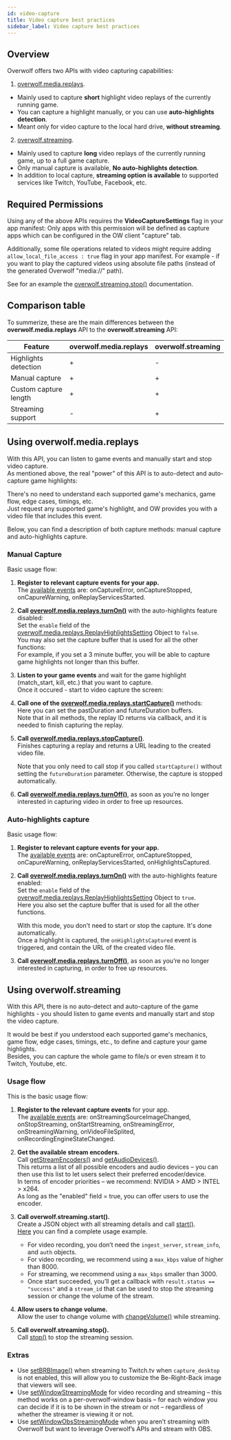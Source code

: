 ```yaml
---
id: video-capture
title: Video capture best practices
sidebar_label: Video capture best practices
---
```


## Overview

Overwolf offers two APIs with video capturing capabilities:  

1. [overwolf.media.replays](../api/overwolf-media-replays).
  * Mainly used to capture **short** highlight video replays of the currently running game.
  * You can capture a highlight manually, or you can use **auto-highlights detection**.
  * Meant only for video capture to the local hard drive, **without streaming**.

2. [overwolf.streaming](../api/overwolf-streaming).
  * Mainly used to capture **long** video replays of the currently running game, up to a full game capture.
  * Only manual capture is available, **No auto-highlights detection**.
  * In addition to local capture, **streaming option is available** to supported services like Twitch, YouTube, Facebook, etc.

## Required Permissions

Using any of the above APIs requires the **VideoCaptureSettings** flag in your app manifest: Only apps with this permission will be defined as capture apps which can be configured in the OW client "capture" tab.

Additionally, some file operations related to videos might require adding `allow_local_file_access : true` flag in your app manifest.
For example - if you want to play the captured videos using absolute file paths (instead of the generated Overwolf "media://" path).

See for an example the [overwolf.streaming.stop()](../api/overwolf-streaming#stopstreamid-callback) documentation.

## Comparison table

To summerize, these are the main differences between the **overwolf.media.replays** API to the **overwolf.streaming** API:

Feature                | overwolf.media.replays   | overwolf.streaming             | 
---------------------- | -------------------------| ------------------------------ |
Highlights detection   | +                        | -                              |     
Manual capture         | +                        | +                              |     
Custom capture length  | +                        | +                              |     
Streaming support      | -                        | +                              |     

## Using overwolf.media.replays

With this API, you can listen to game events and manually start and stop video capture.  
As mentioned above, the real "power" of this API is to auto-detect and auto-capture game highlights:  

There's no need to understand each supported game's mechanics, game flow, edge cases, timings, etc.  
Just request any supported game's highlight, and OW provides you with a video file that includes this event.

Below, you can find a description of both capture methods: manual capture and auto-highlights capture.

### Manual Capture

Basic usage flow:

1. **Register to relevant capture events for your app.**  
   The [available events](../api/overwolf-media-replays#events-reference) are: onCaptureError, onCaptureStopped, onCapureWarning, onReplayServicesStarted.

2. **Call [overwolf.media.replays.turnOn()](../api/overwolf-media-replays#turnonparameters-callback)** with the auto-highlights feature disabled:  
   Set the `enable` field of the [overwolf.media.replays.ReplayHighlightsSetting](../api/overwolf-media-replays#replayhighlightssetting-object) Object to `false`.  
   You may also set the capture buffer that is used for all the other functions:  
   For example, if you set a 3 minute buffer, you will be able to capture game highlights not longer than this buffer.

3. **Listen to your game events** and wait for the game highlight (match_start, kill, etc.) that you want to capture.  
   Once it occured - start to video capture the screen:

4. **Call one of the [overwolf.media.replays.startCapture()](../api/overwolf-media-replays#startcapturereplaytype-pastduration-callback)** methods:  
   Here you can set the pastDuration and futureDuration buffers.  
   Note that in all methods, the replay ID returns via callback, and it is needed to finish capturing the replay.

5. **Call [overwolf.media.replays.stopCapture()](../api/overwolf-media-replays#stopcapturereplaytype-replayid-callback)**.  
   Finishes capturing a replay and returns a URL leading to the created video file.  

   Note that you only need to call stop if you called `startCapture()` without setting the `futureDuration` parameter. Otherwise, the capture is stopped automatically.

6. **Call [overwolf.media.replays.turnOff()](../api/overwolf-media-replays#turnoffcallback)**, as soon as you’re no longer interested in capturing video in order to free up resources.

### Auto-highlights capture

Basic usage flow:

1. **Register to relevant capture events for your app.**  
   The [available events](../api/overwolf-media-replays#events-reference) are: onCaptureError, onCaptureStopped, onCapureWarning, onReplayServicesStarted, onHighlightsCaptured.

2. **Call [overwolf.media.replays.turnOn()](../api/overwolf-media-replays#turnonparameters-callback)** with the auto-highlights feature enabled:  
   Set the `enable` field of the [overwolf.media.replays.ReplayHighlightsSetting](../api/overwolf-media-replays#replayhighlightssetting-object) Object to `true`.  
   Here you also set the capture buffer that is used for all the other functions.  

   With this mode, you don't need to start or stop the capture. It's done automatically.  
   Once a highlight is captured, the `onHighlightsCaptured` event is triggered, and contain the URL of the created video file.

3. **Call [overwolf.media.replays.turnOff()](../api/overwolf-media-replays#turnoffcallback)**, as soon as you’re no longer interested in capturing, in order to free up resources.

## Using overwolf.streaming

With this API, there is no auto-detect and auto-capture of the game highlights - you should listen to game events and manually start and stop the video capture.  

It would be best if you understood each supported game's mechanics, game flow, edge cases, timings, etc., to define and capture your game highlights.  
Besides, you can capture the whole game to file/s or even stream it to  Twitch, Youtube, etc. 

### Usage flow

This is the basic usage flow:

1. **Register to the relevant capture events** for your app.  
The [available events](../api/overwolf-streaming#events-reference) are: onStreamingSourceImageChanged, onStopStreaming, onStartStreaming, onStreamingError, onStreamingWarning, onVideoFileSplited, onRecordingEngineStateChanged.

2. **Get the available stream encoders.**  
  Call [getStreamEncoders()](../api/overwolf-streaming#getstreamencoderscallback) and [getAudioDevices()](../api/overwolf-streaming#getaudiodevicescallback).  
  This returns a list of all possible encoders and audio devices – you can then use this list to let users select their preferred encoder/device.  
  In terms of encoder priorities – we recommend: NVIDIA > AMD > INTEL > x264.  
  As long as the "enabled" field = true, you can offer users to use the encoder.

3. **Call overwolf.streaming.start().**  
   Create a JSON object with all streaming details and call [start()](../api/overwolf-streaming#startsettings-callback).  
   [Here](../api/overwolf-streaming#usage-example) you can find a complete usage example.
   * For video recording, you don’t need the `ingest_server`, `stream_info`, and `auth` objects.
   * For video recording, we recommend using a `max_kbps` value of higher than 8000.
   * For streaming, we recommend using a `max_kbps` smaller than 3000.
   * Once start succeeded, you’ll get a callback with `result.status == "success"` and a `stream_id` that can be used to stop the streaming session or change the volume of the stream.

4. **Allow users to change volume.**  
  Allow the user to change volume with [changeVolume()](../api/overwolf-streaming#changevolumestreamid-audiooptions-callback) while streaming.

5. **Call overwolf.streaming.stop().**  
  Call [stop()](../api/overwolf-streaming#stopstreamid-callback) to stop the streaming session.

### Extras

* Use [setBRBImage()](../api/overwolf-streaming#setbrbimagestreamid-image-backgroundcolor-callback) when streaming to Twitch.tv when `capture_desktop` is not enabled, this will allow you to customize the Be-Right-Back image that viewers will see.
* Use [setWindowStreamingMode](../api/overwolf-streaming#setwindowstreamingmodewindowid-streamingmode-callback) for video recording and streaming – this method works on a per-overwolf-window basis – for each window you can decide if it is to be shown in the stream or not – regardless of whether the streamer is viewing it or not.
* Use [setWindowObsStreamingMode](../api/overwolf-streaming#setwindowobsstreamingmodewindowid-obsstreamingmode-callback) when you aren’t streaming with Overwolf but want to leverage Overwolf’s APIs and stream with OBS.

